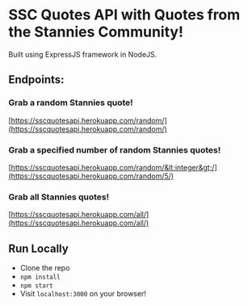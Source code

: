 # SSC Quotes API with Quotes from the Stannies Community!

Built using ExpressJS framework in NodeJS.

## Endpoints:

### Grab a random Stannies quote!
[https://sscquotesapi.herokuapp.com/random/](https://sscquotesapi.herokuapp.com/random/)

### Grab a specified number of random Stannies quotes!
[https://sscquotesapi.herokuapp.com/random/&lt;integer&gt;/](https://sscquotesapi.herokuapp.com/random/5/)

### Grab all Stannies quotes!
[https://sscquotesapi.herokuapp.com/all/](https://sscquotesapi.herokuapp.com/all/)

## Run Locally
* Clone the repo
* `npm install`
* `npm start`
* Visit `localhost:3000` on your browser!
